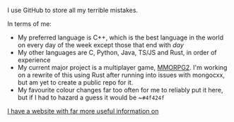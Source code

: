 I use GitHub to store all my terrible mistakes.

In terms of me:
- My preferred language is C++, which is the best language in the world on every day of the week except those that end with *day*
- My other languages are C, Python, Java, TS/JS and Rust, in order of experience
- My current major project is a multiplayer game, [MMORPG2](https://github.com/AlexGarrity/MMORPG2).  I'm working on a rewrite of this using Rust after running into issues with mongocxx, but am yet to create a public repo for it.
- My favourite colour changes far too often for me to reliably put it here, but if I had to hazard a guess it would be ~`#4f424f`

[I have a website with far more useful information on](https://agarrity.com)
